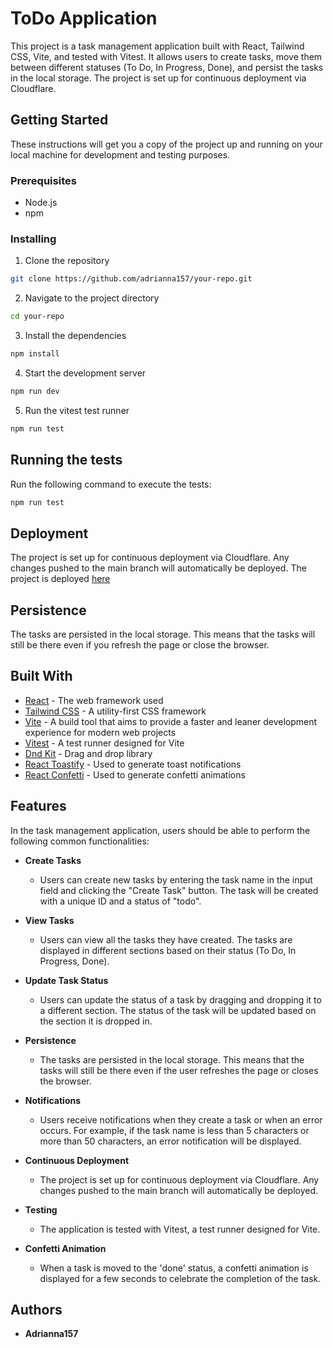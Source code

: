 # ToDo Application

This project is a task management application built with React, Tailwind CSS, Vite, and tested with Vitest. It allows users to create tasks, move them between different statuses (To Do, In Progress, Done), and persist the tasks in the local storage. The project is set up for continuous deployment via Cloudflare.

## Getting Started

These instructions will get you a copy of the project up and running on your local machine for development and testing purposes.

### Prerequisites

- Node.js
- npm

### Installing

1. Clone the repository
```bash
git clone https://github.com/adrianna157/your-repo.git
```

2. Navigate to the project directory
```bash
cd your-repo
```

3. Install the dependencies
```bash
npm install
```

4. Start the development server
```bash
npm run dev
```

5. Run the vitest test runner
```bash
npm run test
```

## Running the tests

Run the following command to execute the tests:

```bash
npm run test
```

## Deployment

The project is set up for continuous deployment via Cloudflare. Any changes pushed to the main branch will automatically be deployed.
The project is deployed [here](https://healthie-take-home-todo.pages.dev/)
## Persistence

The tasks are persisted in the local storage. This means that the tasks will still be there even if you refresh the page or close the browser.

## Built With

- [React](https://reactjs.org/) - The web framework used
- [Tailwind CSS](https://tailwindcss.com/) - A utility-first CSS framework
- [Vite](https://vitejs.dev/) - A build tool that aims to provide a faster and leaner development experience for modern web projects
- [Vitest](https://vitest.dev/) - A test runner designed for Vite
- [Dnd Kit](https://dndkit.com/) - Drag and drop library
- [React Toastify](https://fkhadra.github.io/react-toastify/) - Used to generate toast notifications
- [React Confetti](https://alampros.github.io/react-confetti/) - Used to generate confetti animations

## Features

In the task management application, users should be able to perform the following common functionalities:

- **Create Tasks** 
  - Users can create new tasks by entering the task name in the input field and clicking the "Create Task" button. The task will be created with a unique ID and a status of "todo".

- **View Tasks** 
  - Users can view all the tasks they have created. The tasks are displayed in different sections based on their status (To Do, In Progress, Done).

- **Update Task Status**
  - Users can update the status of a task by dragging and dropping it to a different section. The status of the task will be updated based on the section it is dropped in.

- **Persistence**
  - The tasks are persisted in the local storage. This means that the tasks will still be there even if the user refreshes the page or closes the browser.

- **Notifications** 
  - Users receive notifications when they create a task or when an error occurs. For example, if the task name is less than 5 characters or more than 50 characters, an error notification will be displayed.

- **Continuous Deployment**
  - The project is set up for continuous deployment via Cloudflare. Any changes pushed to the main branch will automatically be deployed.

- **Testing** 
  - The application is tested with Vitest, a test runner designed for Vite.

- **Confetti Animation** 
  - When a task is moved to the 'done' status, a confetti animation is displayed for a few seconds to celebrate the completion of the task.

## Authors

- **Adrianna157**

